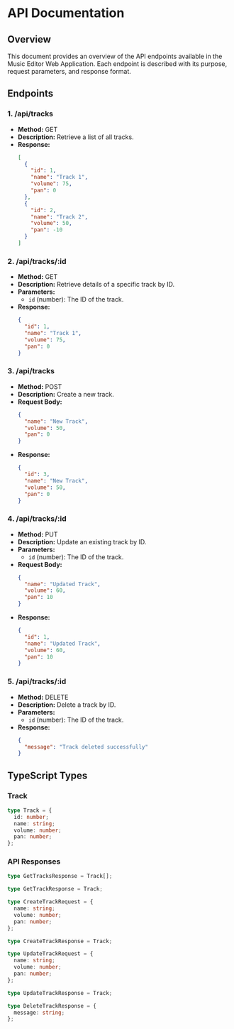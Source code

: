 # API Documentation

## Overview
This document provides an overview of the API endpoints available in the Music Editor Web Application. Each endpoint is described with its purpose, request parameters, and response format.

## Endpoints

### 1. /api/tracks
- **Method:** GET
- **Description:** Retrieve a list of all tracks.
- **Response:**
  ```json
  [
    {
      "id": 1,
      "name": "Track 1",
      "volume": 75,
      "pan": 0
    },
    {
      "id": 2,
      "name": "Track 2",
      "volume": 50,
      "pan": -10
    }
  ]
  ```

### 2. /api/tracks/:id
- **Method:** GET
- **Description:** Retrieve details of a specific track by ID.
- **Parameters:**
  - `id` (number): The ID of the track.
- **Response:**
  ```json
  {
    "id": 1,
    "name": "Track 1",
    "volume": 75,
    "pan": 0
  }
  ```

### 3. /api/tracks
- **Method:** POST
- **Description:** Create a new track.
- **Request Body:**
  ```json
  {
    "name": "New Track",
    "volume": 50,
    "pan": 0
  }
  ```
- **Response:**
  ```json
  {
    "id": 3,
    "name": "New Track",
    "volume": 50,
    "pan": 0
  }
  ```

### 4. /api/tracks/:id
- **Method:** PUT
- **Description:** Update an existing track by ID.
- **Parameters:**
  - `id` (number): The ID of the track.
- **Request Body:**
  ```json
  {
    "name": "Updated Track",
    "volume": 60,
    "pan": 10
  }
  ```
- **Response:**
  ```json
  {
    "id": 1,
    "name": "Updated Track",
    "volume": 60,
    "pan": 10
  }
  ```

### 5. /api/tracks/:id
- **Method:** DELETE
- **Description:** Delete a track by ID.
- **Parameters:**
  - `id` (number): The ID of the track.
- **Response:**
  ```json
  {
    "message": "Track deleted successfully"
  }
  ```

## TypeScript Types

### Track
```typescript
type Track = {
  id: number;
  name: string;
  volume: number;
  pan: number;
};
```

### API Responses
```typescript
type GetTracksResponse = Track[];

type GetTrackResponse = Track;

type CreateTrackRequest = {
  name: string;
  volume: number;
  pan: number;
};

type CreateTrackResponse = Track;

type UpdateTrackRequest = {
  name: string;
  volume: number;
  pan: number;
};

type UpdateTrackResponse = Track;

type DeleteTrackResponse = {
  message: string;
};
```
